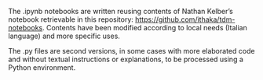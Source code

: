 The .ipynb notebooks are written reusing contents of Nathan Kelber’s notebook retrievable in this repository: https://github.com/ithaka/tdm-notebooks.
Contents have been modified according to local needs (Italian language) and more specific uses.

The .py files are second versions, in some cases with more elaborated code and without textual instructions or explanations, to be processed using a Python environment.
